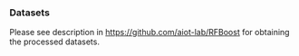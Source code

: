 ### Datasets
Please see description in https://github.com/aiot-lab/RFBoost for obtaining the processed datasets.
